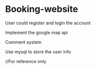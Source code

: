 # Booking-website
User could register and login the account

Implement the google map api

Comment system

Use mysql to store the user info

//For reference only
